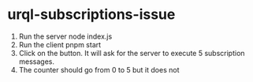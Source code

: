 # urql-subscriptions-issue

1. Run the server node index.js
2. Run the client pnpm start
3. Click on the button. It will ask for the server to execute 5 subscription messages.
4. The counter should go from 0 to 5 but it does not
